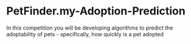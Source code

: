 # PetFinder.my-Adoption-Prediction
In this competition you will be developing algorithms to predict the adoptability of pets - specifically, how quickly is a pet adopted
